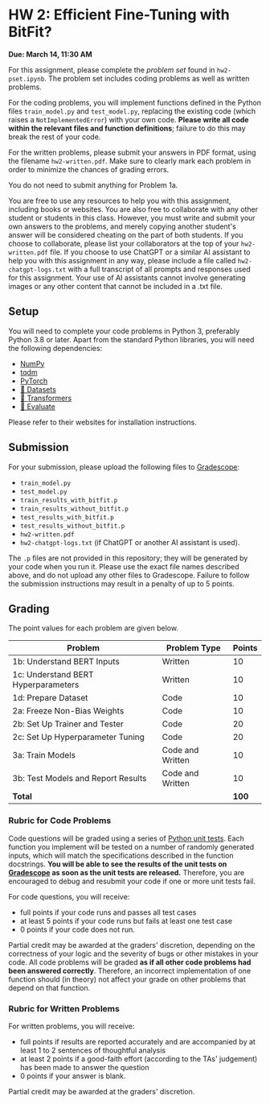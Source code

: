 # HW 2: Efficient Fine-Tuning with BitFit?

**Due: March 14, 11:30 AM**

For this assignment, please complete the _problem set_ found in `hw2-pset.ipynb`. The problem set includes coding
problems as well as written problems.

For the coding problems, you will implement functions defined in the Python files `train_model.py` and `test_model.py`, replacing the existing code (which raises a `NotImplementedError`) with your own code. **Please write all code within the relevant files and
function definitions**; failure to do this may break the rest of your code.

For the written problems, please submit your answers in PDF format, using the filename `hw2-written.pdf`. Make sure to
clearly mark each problem in order to minimize the chances of grading errors.

You do not need to submit anything for Problem 1a.

You are free to use any resources to help you with this assignment, including books or websites. You are also free to
collaborate with any other student or students in this class. However, you must write and submit your own answers to the
problems, and merely copying another student's answer will be considered cheating on the part of both students. If you
choose to collaborate, please list your collaborators at the top of your `hw2-written.pdf` file. If you choose to use ChatGPT or a similar AI assistant to help you with this assignment in any way, please include a file called `hw2-chatgpt-logs.txt` with a full transcript of all prompts and responses used for this assignment. Your use of AI assistants cannot involve generating images or any other content that cannot be included in a .txt file.

## Setup

You will need to complete your code problems in Python 3, preferably Python 3.8 or later. Apart from the standard Python
libraries, you will need the following dependencies:

* [NumPy](https://numpy.org)
* [tqdm](https://tqdm.github.io/)
* [PyTorch](https://pytorch.org/)
* [🤗 Datasets](https://huggingface.co/docs/datasets/index)
* [🤗 Transformers](https://huggingface.co/docs/transformers/index)
* [🤗 Evaluate](https://huggingface.co/docs/evaluate/index)

Please refer to their websites for installation instructions.

## Submission

For your submission, please upload the following files to [Gradescope](https://www.gradescope.com):

* `train_model.py`
* `test_model.py`
* `train_results_with_bitfit.p`
* `train_results_without_bitfit.p`
* `test_results_with_bitfit.p`
* `test_results_without_bitfit.p`
* `hw2-written.pdf`
* `hw2-chatgpt-logs.txt` (if ChatGPT or another AI assistant is used).

The `.p` files are not provided in this repository; they will be generated by your code when you run it. Please use the exact file names described above, and do not upload any other files to Gradescope. Failure to follow the
submission instructions may result in a penalty of up to 5 points.

## Grading

The point values for each problem are given below. 

| Problem | Problem Type | Points |
|---|---|---|
| 1b: Understand BERT Inputs | Written | 10 |
| 1c: Understand BERT Hyperparameters | Written | 10 |
| 1d: Prepare Dataset | Code | 10 |
| 2a: Freeze Non-Bias Weights | Code | 10 |
| 2b: Set Up Trainer and Tester | Code | 20 |
| 2c: Set Up Hyperparameter Tuning | Code | 20 |
| 3a: Train Models | Code and Written | 10 |
| 3b: Test Models and Report Results | Code and Written | 10 |
| **Total** | | **100** |

### Rubric for Code Problems

Code questions will be graded using a series of [Python unit tests](https://realpython.com/python-testing/). Each
function you implement will be tested on a number of randomly generated inputs, which will match the specifications
described in the function docstrings. **You will be able to see the results of the unit tests on
[Gradescope](https://www.gradescope.com) as soon as the unit tests are released.** Therefore, you are encouraged to debug and resubmit your code if one or more unit tests fail.

For code questions, you will receive:

* full points if your code runs and passes all test cases
* at least 5 points if your code runs but fails at least one test case
* 0 points if your code does not run.

Partial credit may be awarded at the graders' discretion, depending on the correctness of your logic and the severity of
bugs or other mistakes in your code. All code problems will be graded **as if all other code problems had been answered
correctly**. Therefore, an incorrect implementation of one function should (in theory) not affect your grade on other
problems that depend on that function.



### Rubric for Written Problems

For written problems, you will receive:

* full points if results are reported accurately and are accompanied by at least 1 to 2 sentences of thoughtful analysis
* at least 2 points if a good-faith effort (according to the TAs' judgement) has been made to answer the question
* 0 points if your answer is blank.

Partial credit may be awarded at the graders' discretion.
